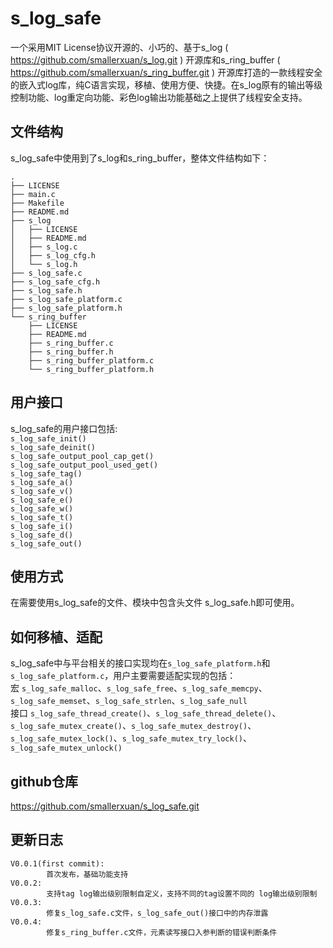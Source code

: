 # s_log_safe
一个采用MIT License协议开源的、小巧的、基于s_log ( https://github.com/smallerxuan/s_log.git ) 开源库和s_ring_buffer ( https://github.com/smallerxuan/s_ring_buffer.git ) 开源库打造的一款线程安全的嵌入式log库，纯C语言实现，移植、使用方便、快捷。在s_log原有的输出等级控制功能、log重定向功能、彩色log输出功能基础之上提供了线程安全支持。

## 文件结构
s_log_safe中使用到了s_log和s_ring_buffer，整体文件结构如下：  
```
.  
├── LICENSE  
├── main.c  
├── Makefile  
├── README.md  
├── s_log  
│   ├── LICENSE  
│   ├── README.md  
│   ├── s_log.c  
│   ├── s_log_cfg.h  
│   └── s_log.h  
├── s_log_safe.c  
├── s_log_safe_cfg.h  
├── s_log_safe.h  
├── s_log_safe_platform.c  
├── s_log_safe_platform.h  
└── s_ring_buffer  
    ├── LICENSE  
    ├── README.md  
    ├── s_ring_buffer.c  
    ├── s_ring_buffer.h  
    ├── s_ring_buffer_platform.c  
    └── s_ring_buffer_platform.h  
```

## 用户接口
s_log_safe的用户接口包括:  
`s_log_safe_init()`  
`s_log_safe_deinit()`  
`s_log_safe_output_pool_cap_get()`  
`s_log_safe_output_pool_used_get()`  
`s_log_safe_tag()`  
`s_log_safe_a()`  
`s_log_safe_v()`  
`s_log_safe_e()`  
`s_log_safe_w()`  
`s_log_safe_t()`  
`s_log_safe_i()`  
`s_log_safe_d()`  
`s_log_safe_out()`

## 使用方式
在需要使用s_log_safe的文件、模块中包含头文件 s_log_safe.h即可使用。

## 如何移植、适配
s_log_safe中与平台相关的接口实现均在`s_log_safe_platform.h`和`s_log_safe_platform.c`，用户主要需要适配实现的包括：  
宏 `s_log_safe_malloc`、`s_log_safe_free`、`s_log_safe_memcpy`、`s_log_safe_memset`、`s_log_safe_strlen`、`s_log_safe_null`  
接口 `s_log_safe_thread_create()`、`s_log_safe_thread_delete()`、`s_log_safe_mutex_create()`、`s_log_safe_mutex_destroy()`、`s_log_safe_mutex_lock()`、`s_log_safe_mutex_try_lock()`、`s_log_safe_mutex_unlock()`

## github仓库
https://github.com/smallerxuan/s_log_safe.git

## 更新日志
```
V0.0.1(first commit):  
        首次发布，基础功能支持  
V0.0.2:  
        支持tag log输出级别限制自定义，支持不同的tag设置不同的 log输出级别限制     
V0.0.3:  
        修复s_log_safe.c文件，s_log_safe_out()接口中的内存泄露     
V0.0.4:  
        修复s_ring_buffer.c文件，元素读写接口入参判断的错误判断条件    
```		

